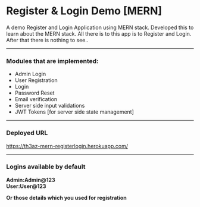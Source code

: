 # Register & Login Demo [MERN]
A demo Register and Login Application using MERN stack.
Developed this to learn about the MERN stack.
All there is to this app is to Register and Login.
After that there is nothing to see..

---

### Modules that are implemented:
 - Admin Login
 - User Registration
 - Login
 - Password Reset
 - Email verification
 - Server side input validations
 - JWT Tokens [for server side state management]

---

### Deployed URL
https://th3az-mern-registerlogin.herokuapp.com/

---

### Logins available by default
**Admin:Admin@123** \
**User:User@123**

**Or those details which you used for registration**

